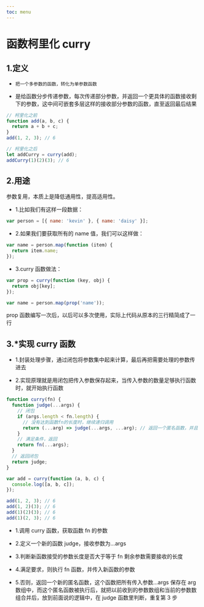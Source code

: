 ```yaml
---
toc: menu
---
```


# 函数柯里化 curry

## 1.定义

- `把一个多参数的函数，转化为单参数函数`

- 是给函数分步传递参数，每次传递部分参数，并返回一个更具体的函数接收剩下的参数，这中间可嵌套多层这样的接收部分参数的函数，直至返回最后结果

```js
// 柯里化之前
function add(a, b, c) {
  return a + b + c;
}
add(1, 2, 3); // 6

// 柯里化之后
let addCurry = curry(add);
addCurry(1)(2)(3); // 6
```

## 2.用途

参数复用，本质上是降低通用性，提高适用性。

- 1.比如我们有这样一段数据：

```js
var person = [{ name: 'kevin' }, { name: 'daisy' }];
```

- 2.如果我们要获取所有的 name 值，我们可以这样做：

```js
var name = person.map(function (item) {
  return item.name;
});
```

- 3.curry 函数做法：

```js
var prop = curry(function (key, obj) {
  return obj[key];
});

var name = person.map(prop('name'));
```

prop 函数编写一次后，以后可以多次使用，实际上代码从原本的三行精简成了一行

## 3.\*实现 curry 函数

- 1.封装处理步骤，通过闭包将参数集中起来计算，最后再把需要处理的参数传进去

- 2.实现原理就是用闭包把传入参数保存起来，当传入参数的数量足够执行函数时，就开始执行函数

```js
function curry(fn) {
  function judge(...args) {
    // 闭包
    if (args.length < fn.length) {
      // 没有达到函数fn的长度时，继续递归调用
      return (...arg) => judge(...args, ...arg); // 返回一个匿名函数，并且把之前的参数也传入
    }
    // 满足条件，返回
    return fn(...args);
  }
  // 返回闭包
  return judge;
}

var add = curry(function (a, b, c) {
  console.log([a, b, c]);
});

add(1, 2, 3); // 6
add(1, 2)(3); // 6
add(1)(2)(3); // 6
add(1)(2, 3); // 6
```

- 1.调用 curry 函数，获取函数 fn 的参数

- 2.定义一个新的函数 judge，接收参数为...args

- 3.判断新函数接受的参数长度是否大于等于 fn 剩余参数需要接收的长度

- 4.满足要求，则执行 fn 函数，并传入新函数的参数

- 5.否则，返回一个新的匿名函数，这个函数把所有传入参数...args 保存在 arg 数组中，而这个匿名函数被执行后，就把以前收到的参数数组和当前的参数数组合并后，放到前面说的逻辑中，在 judge 函数里判断，重复第 3 步

